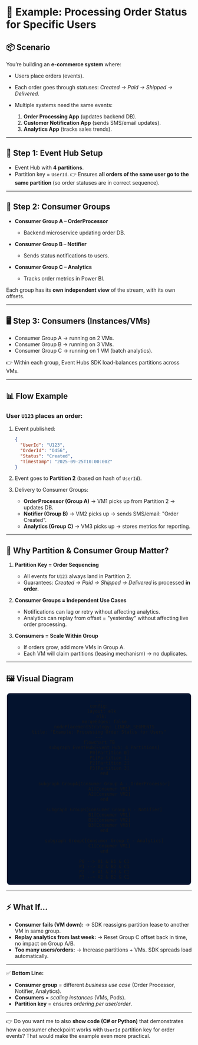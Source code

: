 # 🛒 Example: Processing Order Status for Specific Users

## 📦 Scenario

You’re building an **e-commerce system** where:

- Users place orders (events).
- Each order goes through statuses: _Created → Paid → Shipped → Delivered_.
- Multiple systems need the same events:

  1. **Order Processing App** (updates backend DB).
  2. **Customer Notification App** (sends SMS/email updates).
  3. **Analytics App** (tracks sales trends).

---

## 🧩 Step 1: Event Hub Setup

- Event Hub with **4 partitions**.
- Partition key = `UserId`.
  👉 Ensures **all orders of the same user go to the same partition** (so order statuses are in correct sequence).

---

## 👥 Step 2: Consumer Groups

- **Consumer Group A – OrderProcessor**

  - Backend microservice updating order DB.

- **Consumer Group B – Notifier**

  - Sends status notifications to users.

- **Consumer Group C – Analytics**

  - Tracks order metrics in Power BI.

Each group has its **own independent view** of the stream, with its own offsets.

---

## 🖥️ Step 3: Consumers (Instances/VMs)

- Consumer Group A → running on 2 VMs.
- Consumer Group B → running on 3 VMs.
- Consumer Group C → running on 1 VM (batch analytics).

👉 Within each group, Event Hubs SDK load-balances partitions across VMs.

---

## 📊 Flow Example

### User `U123` places an order:

1. Event published:

   ```json
   {
     "UserId": "U123",
     "OrderId": "O456",
     "Status": "Created",
     "Timestamp": "2025-09-25T10:00:00Z"
   }
   ```

2. Event goes to **Partition 2** (based on hash of `UserId`).

3. Delivery to Consumer Groups:

   - **OrderProcessor (Group A)** → VM1 picks up from Partition 2 → updates DB.
   - **Notifier (Group B)** → VM2 picks up → sends SMS/email: "Order Created".
   - **Analytics (Group C)** → VM3 picks up → stores metrics for reporting.

---

## 🔑 Why Partition & Consumer Group Matter?

1. **Partition Key = Order Sequencing**

   - All events for `U123` always land in Partition 2.
   - Guarantees: _Created → Paid → Shipped → Delivered_ is processed **in order**.

2. **Consumer Groups = Independent Use Cases**

   - Notifications can lag or retry without affecting analytics.
   - Analytics can replay from offset = "yesterday" without affecting live order processing.

3. **Consumers = Scale Within Group**

   - If orders grow, add more VMs in Group A.
   - Each VM will claim partitions (leasing mechanism) → no duplicates.

---

## 🖼️ Visual Diagram

<div align="center" style="background-color: #04132eff ;border-radius: 10px;border: 2px solid white">

```mermaid
---
config:
  layout: elk
  elk:
    mergeEdges: false
    nodePlacementStrategy: LINEAR_SEGMENTS
title: "Example: Processing Order Status for Users"
---
flowchart TB
    subgraph EventHub[Event Hub: 4 Partitions]
        P0[Partition 0]
        P1[Partition 1]
        P2[Partition 2]
        P3[Partition 3]
    end

    subgraph GroupA[Consumer Group A - OrderProcessor]
        A1[Consumer VM1]
        A2[Consumer VM2]
    end

    subgraph GroupB[Consumer Group B - Notifier]
        B1[Consumer VM1]
        B2[Consumer VM2]
        B3[Consumer VM3]
    end

    subgraph GroupC[Consumer Group C - Analytics]
        C1[Consumer VM1]
    end

    P0 --> A1 & B1 & C1
    P1 --> A2 & B2 & C1
    P2 --> A1 & B3 & C1
    P3 --> A2 & B2 & C1
```

</div>

---

## ⚡ What If…

- **Consumer fails (VM down):**
  → SDK reassigns partition lease to another VM in same group.
- **Replay analytics from last week:**
  → Reset Group C offset back in time, no impact on Group A/B.
- **Too many users/orders:**
  → Increase partitions + VMs. SDK spreads load automatically.

---

✅ **Bottom Line:**

- **Consumer group** = different _business use case_ (Order Processor, Notifier, Analytics).
- **Consumers** = _scaling instances_ (VMs, Pods).
- **Partition key** = ensures _ordering per user/order_.

---

👉 Do you want me to also **show code (C# or Python)** that demonstrates how a consumer checkpoint works with `UserId` partition key for order events? That would make the example even more practical.
